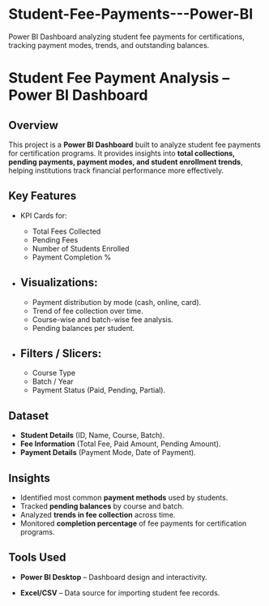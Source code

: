 # Student-Fee-Payments---Power-BI
Power BI Dashboard analyzing student fee payments for certifications, tracking payment modes, trends, and outstanding balances.

#  Student Fee Payment Analysis – Power BI Dashboard  

##  Overview  
This project is a **Power BI Dashboard** built to analyze student fee payments for certification programs. It provides insights into **total collections, pending payments, payment modes, and student enrollment trends**, helping institutions track financial performance more effectively.  

##  Key Features  
- KPI Cards for:  
  - Total Fees Collected  
  - Pending Fees  
  - Number of Students Enrolled  
  - Payment Completion %  

- ## Visualizations:  
  - Payment distribution by mode (cash, online, card).  
  - Trend of fee collection over time.  
  - Course-wise and batch-wise fee analysis.  
  - Pending balances per student.  

- ## Filters / Slicers:  
  - Course Type  
  - Batch / Year  
  - Payment Status (Paid, Pending, Partial).  

##  Dataset  
- **Student Details** (ID, Name, Course, Batch).  
- **Fee Information** (Total Fee, Paid Amount, Pending Amount).  
- **Payment Details** (Payment Mode, Date of Payment).  

##  Insights  
- Identified most common **payment methods** used by students.  
- Tracked **pending balances** by course and batch.  
- Analyzed **trends in fee collection** across time.  
- Monitored **completion percentage** of fee payments for certification programs.  

##  Tools Used  
- **Power BI Desktop** – Dashboard design and interactivity.  

- **Excel/CSV** – Data source for importing student fee records.  




